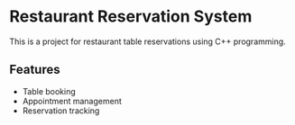 # Restaurant Reservation System
This is a project for restaurant table reservations using C++ programming.

## Features
- Table booking
- Appointment management
- Reservation tracking
